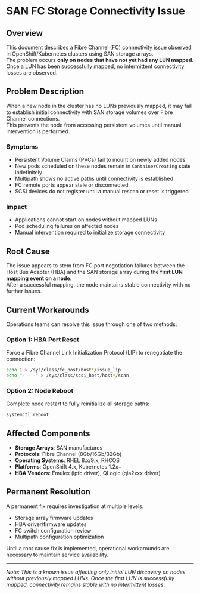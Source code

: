 # SAN FC Storage Connectivity Issue

## Overview

This document describes a Fibre Channel (FC) connectivity issue observed in OpenShift/Kubernetes clusters using SAN storage arrays.  
The problem occurs **only on nodes that have not yet had any LUN mapped**. Once a LUN has been successfully mapped, no intermittent connectivity losses are observed.

## Problem Description

When a new node in the cluster has no LUNs previously mapped, it may fail to establish initial connectivity with SAN storage volumes over Fibre Channel connections.  
This prevents the node from accessing persistent volumes until manual intervention is performed.

### Symptoms

- Persistent Volume Claims (PVCs) fail to mount on newly added nodes
- New pods scheduled on these nodes remain in `ContainerCreating` state indefinitely
- Multipath shows no active paths until connectivity is established
- FC remote ports appear stale or disconnected
- SCSI devices do not register until a manual rescan or reset is triggered

### Impact

- Applications cannot start on nodes without mapped LUNs
- Pod scheduling failures on affected nodes
- Manual intervention required to initialize storage connectivity

## Root Cause

The issue appears to stem from FC port negotiation failures between the Host Bus Adapter (HBA) and the SAN storage array during the **first LUN mapping event on a node**.  
After a successful mapping, the node maintains stable connectivity with no further issues.

## Current Workarounds

Operations teams can resolve this issue through one of two methods:

### Option 1: HBA Port Reset

Force a Fibre Channel Link Initialization Protocol (LIP) to renegotiate the connection:

```bash
echo 1 > /sys/class/fc_host/host*/issue_lip
echo "- - -" > /sys/class/scsi_host/host*/scan
```

### Option 2: Node Reboot

Complete node restart to fully reinitialize all storage paths:

```bash
systemctl reboot
```

## Affected Components

- **Storage Arrays**: SAN manufactures
- **Protocols**: Fibre Channel (8Gb/16Gb/32Gb)
- **Operating Systems**: RHEL 8.x/9.x, RHCOS
- **Platforms**: OpenShift 4.x, Kubernetes 1.2x+
- **HBA Vendors**: Emulex (lpfc driver), QLogic (qla2xxx driver)

## Permanent Resolution

A permanent fix requires investigation at multiple levels:

- Storage array firmware updates
- HBA driver/firmware updates  
- FC switch configuration review
- Multipath configuration optimization

Until a root cause fix is implemented, operational workarounds are necessary to maintain service availability.

---

*Note: This is a known issue affecting only initial LUN discovery on nodes without previously mapped LUNs. Once the first LUN is successfully mapped, connectivity remains stable with no intermittent losses.*
